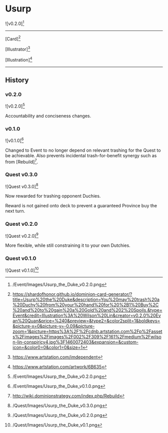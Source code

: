 # Usurp

![v0.2.0][^v0.2.0]

---

[Card][^Card]

[Illustrator][^Illustrator]

[Illustration][^Illustration]

---

## History

### v0.2.0

![v0.2.0][^v0.2.0]

Accountability and conciseness changes.

### v0.1.0

![v0.1.0][^v0.1.0]

Changed to Event to no longer depend on relevant trashing for the Quest to be achievable.
Also prevents incidental trash-for-benefit synergy such as from [Rebuild][^Rebuild].

### Quest v0.3.0

![Quest v0.3.0][^Quest v0.3.0]

Now rewarded for trashing opponent Duchies.

Reward is not gained onto deck to prevent a guaranteed Province buy the next
turn.

### Quest v0.2.0

![Quest v0.2.0][^Quest v0.2.0]

More flexible, while still constraining it to your own Dutchies.

### Quest v0.1.0

![Quest v0.1.0][^Quest v0.1.0]

[^v0.1.0]: /Event/Images/Usurp_the_Duke_v0.1.0.png
[^v0.2.0]: /Event/Images/Usurp_the_Duke_v0.2.0.png
[^Quest v0.1.0]: /Quest/Images/Usurp_the_Duke_v0.1.png
[^Quest v0.2.0]: /Quest/Images/Usurp_the_Duke_v0.2.0.png
[^Quest v0.3.0]: /Quest/Images/Usurp_the_Duke_v0.3.0.png
[^Rebuild]: http://wiki.dominionstrategy.com/index.php/Rebuild
[^Card]: https://shardofhonor.github.io/dominion-card-generator/?title=Usurp%20the%20Duke&description=You%20may%20trash%20a%20Duchy%20from%20your%20hand%20for%20%2B1%20Buy%2C%20and%20to%20gain%20a%20Gold%20and%202%20Spoils.&type=Event&credit=Illustration%3A%20Wilson%20Lin&creator=v0.2.0%20Evan%20Quan&price=%240&preview=&type2=&color2split=1&boldkeys=&picture-x=0&picture-y=-0.09&picture-zoom=1&picture=https%3A%2F%2Fcdnb.artstation.com%2Fp%2Fassets%2Fimages%2Fimages%2F002%2F309%2F161%2Fmedium%2Fwilson-lin-conspiricy4.jpg%3F1460072403&expansion=&custom-icon=&color0=0&color1=0&size=1
[^Illustrator]: https://www.artstation.com/imdependent
[^Illustration]: https://www.artstation.com/artwork/6B635
